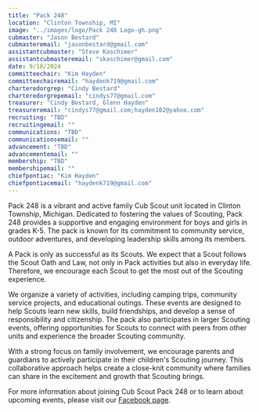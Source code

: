 ```yaml
---
title: "Pack 248"
location: "Clinton Township, MI"
image: "../images/logo/Pack 248 Logo-gh.png"
cubmaster: "Jason Bestard"
cubmasteremail: "jasonbestard@gmail.com"
assistantcubmaster: "Steve Kaschimer"
assistantcubmasteremail: "skaschimer@gmail.com"
date: 9/18/2024
committeechair: "Kim Hayden"
committeechairemail: "haydenk719@gmail.com"
charteredorgrep: "Cindy Bestard"
charteredorgrepemail: "cindys77@gmail.com"
treasurer: "Cindy Bestard, Glenn Hayden"
treasureremail: "cindys77@gmail.com;hayden102@yahoo.com"
recruiting: "TBD"
recruitingemail: ""
communications: "TBD"
communicationsemail: ""
advancement: "TBD"
advancementemail: ""
membership: "TBD"
membershipemail: ""
chiefpontiac: "Kim Hayden"
chiefpontiacemail: "haydenk719@gmail.com"
---
```


Pack 248 is a vibrant and active family Cub Scout unit located in Clinton Township, Michigan. Dedicated to fostering the values of Scouting, Pack 248 provides a supportive and engaging environment for boys and girls in grades K-5. The pack is known for its commitment to community service, outdoor adventures, and developing leadership skills among its members.

A Pack is only as successful as its Scouts. We expect that a Scout follows the Scout Oath and Law, not only in Pack activities but also in everyday life. Therefore, we encourage each Scout to get the most out of the Scouting experience.

We organize a variety of activities, including camping trips, community service projects, and educational outings. These events are designed to help Scouts learn new skills, build friendships, and develop a sense of responsibility and citizenship. The pack also participates in larger Scouting events, offering opportunities for Scouts to connect with peers from other units and experience the broader Scouting community.

With a strong focus on family involvement, we encourage parents and guardians to actively participate in their children's Scouting journey. This collaborative approach helps create a close-knit community where families can share in the excitement and growth that Scouting brings.

For more information about joining Cub Scout Pack 248 or to learn about upcoming events, please visit our [Facebook page](https://www.facebook.com/groups/Eriepack248/events/).